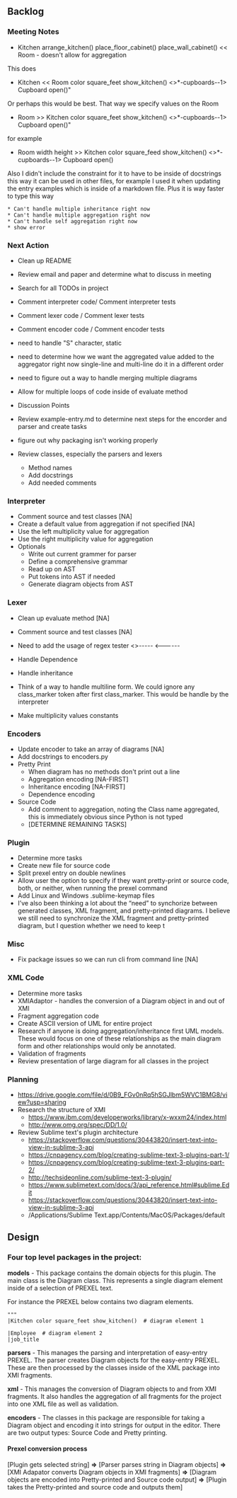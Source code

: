 ## Backlog

### Meeting Notes

* Kitchen arrange_kitchen() place_floor_cabinet() place_wall_cabinet() << Room - doesn't allow for aggregation

This does

* Kitchen << Room color square_feet show_kitchen() <>*-cupboards--1> Cupboard open()"

Or perhaps this would be best. That way we specify values on the Room

* Room >> Kitchen color square_feet show_kitchen() <>*-cupboards--1> Cupboard open()"

for example

* Room width height >> Kitchen color square_feed show_kitchen() <>*-cupboards--1> Cupboard open()


Also I didn't include the constraint for it to have to be inside of docstrings
this way it can be used in other files, for example I used it when updating the 
entry examples which is inside of a markdown file. Plus it is way faster to type
this way

    * Can't handle multiple inheritance right now
    * Can't handle multiple aggregation right now
    * Can't handle self aggregation right now
    * show error


### Next Action

* Clean up README
* Review email and paper and determine what to discuss in meeting
* Search for all TODOs in project
* Comment interpreter code/ Comment interpreter tests
* Comment lexer code / Comment lexer tests
* Comment encoder code / Comment encoder tests

* need to handle "S" character, static
* need to determine how we want the aggregated value added to the aggregator
right now single-line and multi-line do it in a different order

* need to figure out a way to handle merging multiple diagrams

* Allow for multiple loops of code inside of evaluate method

* Discussion Points

* Review example-entry.md to determine next steps for the encorder and parser
and create tasks

* figure out why packaging isn't working properly

* Review classes, especially the parsers and lexers
    * Method names 
    * Add docstrings 
    * Add needed comments
    


### Interpreter

* Comment source and test classes [NA]
* Create a default value from aggregation if not specified [NA]
* Use the left multiplicity value for aggregation
* Use the right multiplicity value for aggregation
* Optionals
    * Write out current grammer for parser
    * Define a comprehensive grammar
    * Read up on AST
    * Put tokens into AST if needed
    * Generate diagram objects from AST

### Lexer

* Clean up evaluate method [NA]
* Comment source and test classes [NA]
* Need to add the usage of regex tester
    <>-----
    <------

* Handle Dependence
* Handle inheritance
* Think of a way to handle multiline form. We could ignore any class_marker 
token after first class_marker. This would be handle by the interpreter 
* Make multiplicity values constants

### Encoders
* Update encoder to take an array of diagrams [NA]
* Add docstrings to encoders.py
* Pretty Print
    * When diagram has no methods don't print out a line
    * Aggregation encoding [NA-FIRST]
    * Inheritance encoding [NA-FIRST]
    * Dependence encoding
* Source Code 
    * Add comment to aggregation, noting the Class name aggregated,
    this is immediately obvious since Python is not typed
    * [DETERMINE REMAINING TASKS]
    
### Plugin
* Determine more tasks
* Create new file for source code
* Split prexel entry on double newlines
* Allow user the option to specify if they want pretty-print or source code, 
both, or neither, when running the prexel command
* Add Linux and Windows .sublime-keymap files
* I’ve also been thinking a lot about the “need” to synchorize between 
generated classes, XML fragment, and pretty-printed diagrams. 
I believe we still need to synchronize the XML fragment and pretty-printed 
diagram, but I question whether we need to keep t

### Misc
* Fix package issues so we can run cli from command line [NA]

### XML Code
* Determine more tasks 
* XMIAdaptor - handles the conversion of a Diagram object in and out of XMI
* Fragment aggregation code
* Create ASCII version of UML for entire project
* Research if anyone is doing aggregation/inheritance first UML models. These would focus on 
one of these relationships as the main diagram form and other relationships would only be annotated.
* Validation of fragments
* Review presentation of large diagram for all classes in the project 

### Planning

* https://drive.google.com/file/d/0B9_FGv0nRq5hSGJlbm5WVC1BMG8/view?usp=sharing
* Research the structure of XMI
    * https://www.ibm.com/developerworks/library/x-wxxm24/index.html
    * http://www.omg.org/spec/DD/1.0/
* Review Sublime text's plugin architecture
    * https://stackoverflow.com/questions/30443820/insert-text-into-view-in-sublime-3-api
    * https://cnpagency.com/blog/creating-sublime-text-3-plugins-part-1/
    * https://cnpagency.com/blog/creating-sublime-text-3-plugins-part-2/
    * http://techsideonline.com/sublime-text-3-plugin/
    * https://www.sublimetext.com/docs/3/api_reference.html#sublime.Edit
    * https://stackoverflow.com/questions/30443820/insert-text-into-view-in-sublime-3-api
    * /Applications/Sublime Text.app/Contents/MacOS/Packages/default

## Design

### Four top level packages in the project:

**models** - This package contains the domain objects for this plugin. The main class
is the Diagram class. This represents a single diagram element inside of a selection of PREXEL
text. 

For instance the PREXEL below contains two diagram elements.

    """
    |Kitchen color square_feet show_kitchen()  # diagram element 1
    
    |Employee  # diagram element 2
    |job_title
    
**parsers** - This manages the parsing and interpretation of easy-entry PREXEL. 
The parser creates Diagram objects for the easy-entry PREXEL. These are then processed
by the classes inside of the XML package into XMI fragments.

**xml** - This manages the conversion of Diagram objects to and from XMI fragments.
It also handles the aggregation of all fragments for the project into one XML file as well
as validation.

**encoders** - The classes in this package are responsible for taking a Diagram object
and encoding it into strings for output in the editor. There are two output types:
Source Code and Pretty printing.

#### Prexel conversion process

[Plugin gets selected string] **=>** [Parser parses string in Diagram objects] **=>** [XMI Adapator converts
Diagram objects in XMI fragments] **=>** [Diagram objects are encoded into Pretty-printed and Source code
output] **=>** [Plugin takes the Pretty-printed and source code and outputs them]
